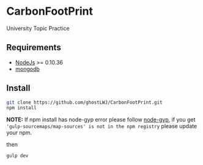 # CarbonFootPrint
University Topic Practice

## Requirements
* [NodeJs](http://nodejs.org) >= 0.10.36
* [mongodb](http://mongodb.org)

## Install

```sh
git clone https://github.com/ghostLWJ/CarbonFootPrint.git
npm install
```
**NOTE:** If npm install has node-gyp error please follow [node-gyp](https://github.com/nodejs/node-gyp#installation), if you get `'gulp-sourcemaps/map-sources' is not in the npm registry` please update your npm.

then

```sh
gulp dev
```
